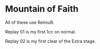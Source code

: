 # Mountain of Faith

All of these use ReimuB.

Replay 01 is my first 1cc on normal.

Replay 02 is my first clear of the Extra stage.
